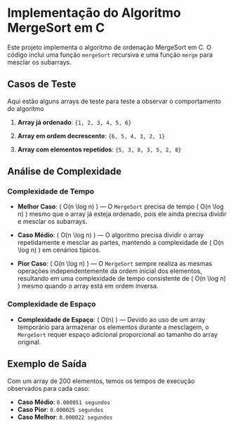 # Implementação do Algoritmo MergeSort em C

Este projeto implementa o algoritmo de ordenação MergeSort em C. O código inclui uma função `mergeSort` recursiva e uma função `merge` para mesclar os subarrays. 

## Casos de Teste

Aqui estão alguns arrays de teste para teste a observar o comportamento do algoritmo

1. **Array já ordenado**: `{1, 2, 3, 4, 5, 6}`

2. **Array em ordem decrescente**: `{6, 5, 4, 3, 2, 1}`

3. **Array com elementos repetidos**: `{5, 3, 8, 3, 5, 2, 8}`

## Análise de Complexidade

### Complexidade de Tempo

- **Melhor Caso**: \( O(n \log n) \) — O `MergeSort` precisa de tempo \( O(n \log n) \) mesmo que o array já esteja ordenado, pois ele ainda precisa dividir e mesclar os subarrays.
  
- **Caso Médio**: \( O(n \log n) \) — O algoritmo precisa dividir o array repetidamente e mesclar as partes, mantendo a complexidade de \( O(n \log n) \) em cenários típicos.

- **Pior Caso**: \( O(n \log n) \) — O `MergeSort` sempre realiza as mesmas operações independentemente da ordem inicial dos elementos, resultando em uma complexidade de tempo consistente de \( O(n \log n) \) mesmo quando o array está em ordem inversa.

### Complexidade de Espaço

- **Complexidade de Espaço**: \( O(n) \) — Devido ao uso de um array temporário para armazenar os elementos durante a mesclagem, o `MergeSort` requer espaço adicional proporcional ao tamanho do array original.

## Exemplo de Saída

Com um array de 200 elementos, temos os tempos de execução observados para cada caso:

- **Caso Médio**: `0.000051 segundos`
- **Caso Pior**:  `0.000025 segundos`
- **Caso Melhor**: `0.000022 segundos`
